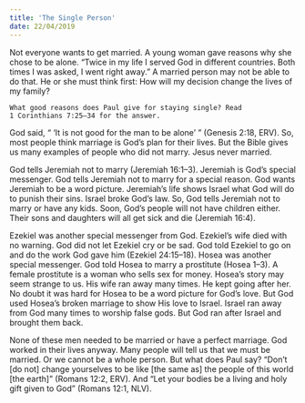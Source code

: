 ```yaml
---
title: 'The Single Person'
date: 22/04/2019
---
```


Not everyone wants to get married. A young woman gave reasons why she chose to be alone. “Twice in my life I served God in different countries. Both times I was asked, I went right away.” A married person may not be able to do that. He or she must think first: How will my decision change the lives of my family?

`What good reasons does Paul give for staying single? Read 1 Corinthians 7:25–34 for the answer.`

God said, “ ‘It is not good for the man to be alone’ ” (Genesis 2:18, ERV). So, most people think marriage is God’s plan for their lives. But the Bible gives us many examples of people who did not marry. Jesus never married. 

God tells Jeremiah not to marry (Jeremiah 16:1–3). Jeremiah is God’s special messenger. God tells Jeremiah not to marry for a special reason. God wants Jeremiah to be a word picture. Jeremiah’s life shows Israel what God will do to punish their sins. Israel broke God’s law. So, God tells Jeremiah not to marry or have any kids. Soon, God’s people will not have children either. Their sons and daughters will all get sick and die (Jeremiah 16:4). 

Ezekiel was another special messenger from God. Ezekiel’s wife died with no warning. God did not let Ezekiel cry or be sad. God told Ezekiel to go on and do the work God gave him (Ezekiel 24:15–18). Hosea was another special messenger. God told Hosea to marry a prostitute (Hosea 1–3). A female prostitute is a woman who sells sex for money. Hosea’s story may seem strange to us. His wife ran away many times. He kept going after her. No doubt it was hard for Hosea to be a word picture for God’s love. But God used Hosea’s broken marriage to show His love to Israel. Israel ran away from God many times to worship false gods. But God ran after Israel and brought them back. 

None of these men needed to be married or have a perfect marriage. God worked in their lives anyway. Many people will tell us that we must be married. Or we cannot be a whole person. But what does Paul say? “Don’t [do not] change yourselves to be like [the same as] the people of this world [the earth]” (Romans 12:2, ERV). And “Let your bodies be a living and holy gift given to God” (Romans 12:1, NLV).
